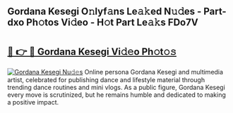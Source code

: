 ## Gordana Kesegi O𝚗lyf𝚊ns Le𝚊𝚔ed N𝚞𝚍es - Part-dxo Ph𝚘tos Vi𝚍eo - H𝚘t Part Le𝚊𝚔s FDo7V

# <h2><a href="http://hf6t0e.feru.top/?c=Gordana+Kesegi">🔗 👉 🔴 Gordana Kesegi Vi𝚍𝚎o Ph𝚘t𝚘𝚜</a></h2>

[![Gordana Kesegi Nu𝚍𝚎s](https://i.imgur.com/0TWrTi3.gif)](http://hf6t0e.feru.top/?c=Gordana+Kesegi)
Online persona Gordana Kesegi and multimedia artist, celebrated for publishing dance and lifestyle material through trending dance routines and mini vlogs. As a public figure, Gordana Kesegi every move is scrutinized, but he remains humble and dedicated to making a positive impact. 
